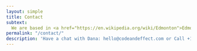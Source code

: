 ```yaml
---
layout: simple
title: Contact
subtext:
  We are based in <a href="https://en.wikipedia.org/wiki/Edmonton">Edmonton, Canada</a>.<br /><br />During COVID we took the opportunity to pivot into a <strong>fully remote</strong> company with no head office location. Turns out that after we structured our work to be remote, it doesn't really matter where we are working from.<br /><br />We fly out to our clients when needed, but our processes enable us to work effectively online with tools like <a href="https://tadum.app">Tadum</a>, GitHub, and Zoom.<br /><br />Phone - <a href="tel:+17806198868">+1 780-619-8868</a><br />Email - <a href="mailto:hello@codeandeffect.com">hello@codeandeffect.com</a>
permalink: "/contact/"
description: 'Have a chat with Dana: hello@codeandeffect.com or Call +1 780‑619‑8868'
---
```

